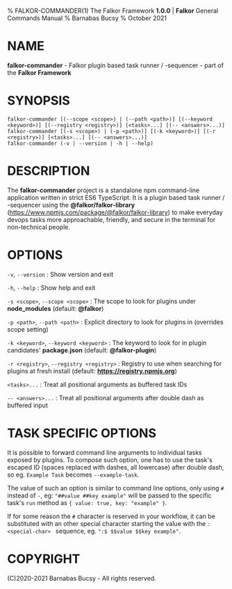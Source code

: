 % FALKOR-COMMANDER(1) The Falkor Framework **1.0.0** | **Falkor** General Commands Manual
% Barnabas Bucsy
% October 2021

# NAME

**falkor-commander** - Falkor plugin based task runner / -sequencer - part of the **Falkor Framework**

# SYNOPSIS

```
falkor-commander [(--scope <scope>) | (--path <path>)] [(--keyword <keyword>)] [(--registry <registry>)] [<tasks>...] [(-- <answers>...)]
falkor-commander [(-s <scope>) | (-p <path>)] [(-k <keyword>)] [(-r <registry>)] [<tasks>...] [(-- <answers>...)]
falkor-commander (-v | --version | -h | --help)
```

# DESCRIPTION

The **falkor-commander** project is a standalone npm command-line application written in strict ES6 TypeScript. It is a plugin based task runner / -sequencer using the **@falkor/falkor-library** (https://www.npmjs.com/package/@falkor/falkor-library) to make everyday devops tasks more approachable, friendly, and secure in the terminal for non-technical people.

# OPTIONS

`-v`, `--version`
:   Show version and exit

`-h`, `--help`
:   Show help and exit

`-s <scope>`, `--scope <scope>`
:   The scope to look for plugins under **node_modules** (default: **@falkor**)

`-p <path>`, `--path <path>`
:   Explicit directory to look for plugins in (overrides scope setting)

`-k <keyword>`, `--keyword <keyword>`
:   The keyword to look for in plugin candidates' **package.json** (default: **@falkor-plugin**)

`-r <registry>`, `--registry <registry>`
:   Registry to use when searching for plugins at fresh install (default: **https://registry.npmjs.org**)

`<tasks>...`
:   Treat all positional arguments as buffered task IDs

`-- <answers>...`
:   Treat all positional arguments after double dash as buffered input

# TASK SPECIFIC OPTIONS

It is possible to forward command line arguments to individual tasks exposed by plugins. To compose such option, one has to use the task's escaped ID (spaces replaced with dashes, all lowercase) after double dash, so eg. `Example Task` becomes `--example-task`.

The value of such an option is similar to command line options, only using `#` instead of `-`, eg: `"##value ##key example"` will be passed to the specific task's `run` method as `{ value: true, key: "example" }`.

If for some reason the `#` character is reserved in your workflow, it can be substituted with an other special character starting the value with the `:<special-char> ` sequence, eg. `":$ $$value $$key example"`.

# COPYRIGHT

(C)2020-2021 Barnabas Bucsy - All rights reserved.

